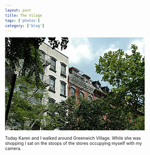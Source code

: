 ```yaml
---
layout: post
title: The Vilage
tags: ['photos']
category: ['blog']
---
```


![The Village :: Nikon D70 : 1/250s : f/11 : ISO 200](/media/2004/05/village.jpg)

Today Karen and I walked around Greenwich Village. While she was
shopping I sat on the stoops of the stores occupying myself with my
camera.

